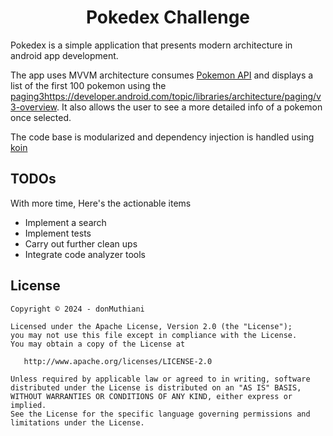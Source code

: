 

<h1 align="center"> Pokedex Challenge</h1>

Pokedex is a simple application that presents modern architecture in android app development. 

The app uses MVVM architecture consumes [Pokemon API](https://pokeapi.co/api/v2) and displays a list of the first 100 pokemon using the [paging3]()https://developer.android.com/topic/libraries/architecture/paging/v3-overview. It also allows the user to see a more detailed info of a pokemon once selected.

The code base is modularized and dependency injection is handled using [koin]("https://insert-koin.io/")

## TODOs

With more time, Here's the actionable items

 - Implement a search
 - Implement tests
 - Carry out further clean ups
 - Integrate code analyzer tools

## License

```license
Copyright © 2024 - donMuthiani

Licensed under the Apache License, Version 2.0 (the "License");
you may not use this file except in compliance with the License.
You may obtain a copy of the License at

   http://www.apache.org/licenses/LICENSE-2.0

Unless required by applicable law or agreed to in writing, software
distributed under the License is distributed on an "AS IS" BASIS,
WITHOUT WARRANTIES OR CONDITIONS OF ANY KIND, either express or implied.
See the License for the specific language governing permissions and
limitations under the License.
```